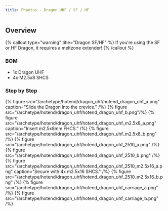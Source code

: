 ```yaml
---
title: Phaetus - Dragon UHF / SF / HF
---
```


## Overview

{% callout type="warning" title="Dragon SF/HF" %}
If you're using the SF or HF Dragon, it requires a meltzone extender!
{% /callout %}

### BOM

- 1x Dragon UHF
- 4x M2.5x8 SHCS

### Step by Step
{% figure src="/archetype/hotend/dragon_uhf/hotend_dragon_uhf_a.png" caption="Slide the Dragon into the crevice." /%}
{% figure src="/archetype/hotend/dragon_uhf/hotend_dragon_uhf_b.png"/%}
{% figure src="/archetype/hotend/dragon_uhf/hotend_dragon_uhf_m2.5x8_a.png" caption="Insert m2.5x8mm FHCS." /%}
{% figure src="/archetype/hotend/dragon_uhf/hotend_dragon_uhf_m2.5x8_b.png" /%}
{% figure src="/archetype/hotend/dragon_uhf/hotend_dragon_uhf_2510_a.png" /%}
{% figure src="/archetype/hotend/dragon_uhf/hotend_dragon_uhf_2510_b.png" /%}
{% figure src="/archetype/hotend/dragon_uhf/hotend_dragon_uhf_2510_m2.5x16_a.png" caption="Secure with 4x m2.5x16 SHCS." /%}
{% figure src="/archetype/hotend/dragon_uhf/hotend_dragon_uhf_2510_m2.5x16_b.png" /%}
{% figure src="/archetype/hotend/dragon_uhf/hotend_dragon_uhf_carriage_a.png" /%}
{% figure src="/archetype/hotend/dragon_uhf/hotend_dragon_uhf_carriage_b.png" /%}
